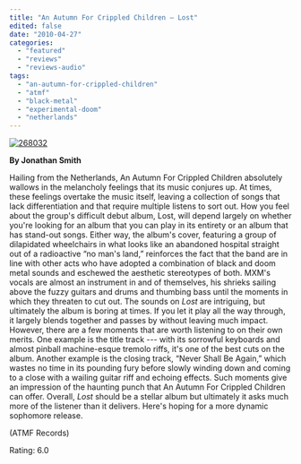 ```yaml
---
title: "An Autumn For Crippled Children – Lost"
edited: false
date: "2010-04-27"
categories:
  - "featured"
  - "reviews"
  - "reviews-audio"
tags:
  - "an-autumn-for-crippled-children"
  - "atmf"
  - "black-metal"
  - "experimental-doom"
  - "netherlands"
---
```


[![268032](http://www.hellbound.ca/wp-content/uploads/2010/04/268032-292x300.jpg "268032")](http://www.hellbound.ca/wp-content/uploads/2010/04/268032.jpg)

**By Jonathan Smith**

Hailing from the Netherlands, An Autumn For Crippled Children absolutely wallows in the melancholy feelings that its music conjures up. At times, these feelings overtake the music itself, leaving a collection of songs that lack differentiation and that require multiple listens to sort out. How you feel about the group's difficult debut album, Lost, will depend largely on whether you're looking for an album that you can play in its entirety or an album that has stand-out songs. Either way, the album's cover, featuring a group of dilapidated wheelchairs in what looks like an abandoned hospital straight out of a radioactive “no man's land,” reinforces the fact that the band are in line with other acts who have adopted a combination of black and doom metal sounds and eschewed the aesthetic stereotypes of both. MXM's vocals are almost an instrument in and of themselves, his shrieks sailing above the fuzzy guitars and drums and thumbing bass until the moments in which they threaten to cut out. The sounds on _Lost_ are intriguing, but ultimately the album is boring at times. If you let it play all the way through, it largely blends together and passes by without leaving much impact. However, there are a few moments that are worth listening to on their own merits. One example is the title track --- with its sorrowful keyboards and almost pinball machine-esque tremolo riffs, it's one of the best cuts on the album. Another example is the closing track, “Never Shall Be Again,” which wastes no time in its pounding fury before slowly winding down and coming to a close with a wailing guitar riff and echoing effects. Such moments give an impression of the haunting punch that An Autumn For Crippled Children can offer. Overall, _Lost_ should be a stellar album but ultimately it asks much more of the listener than it delivers. Here's hoping for a more dynamic sophomore release.

(ATMF Records)

Rating: 6.0
